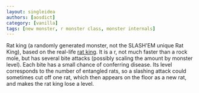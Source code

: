 ```yaml
---
layout: singleidea
authors: [aosdict]
category: [vanilla]
tags: [new monster, r monster class, monster internals]
---
```

Rat king (a randomly generated monster, not the SLASH'EM unique Rat King), based on the real-life [rat king](https://en.wikipedia.org/wiki/Rat_king). It is a <span class="nhsym clr-magenta">r</span>, not much faster than a rock mole, but has several bite attacks (possibly scaling the amount by monster level). Each bite has a small chance of conferring disease. Its level corresponds to the number of entangled rats, so a slashing attack could sometimes cut off one rat, which then appears on the floor as a new rat, and makes the rat king lose a level.
